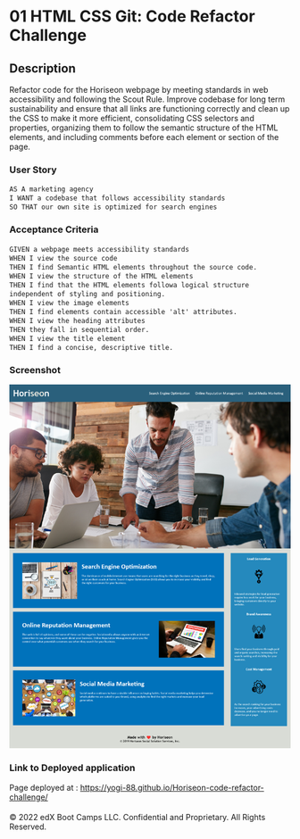 # 01 HTML CSS Git: Code Refactor Challenge

## Description
Refactor code for the Horiseon webpage by meeting standards in web accessibility and following the Scout Rule. Improve codebase for long term sustainability and ensure that all links are functioning correctly and clean up the CSS to make it more efficient, consolidating CSS selectors and properties, organizing them to follow the semantic structure of the HTML elements, and including comments before each element or section of the page.

### User Story

```
AS A marketing agency
I WANT a codebase that follows accessibility standards
SO THAT our own site is optimized for search engines
```

### Acceptance Criteria

```
GIVEN a webpage meets accessibility standards
WHEN I view the source code
THEN I find Semantic HTML elements throughout the source code.
WHEN I view the structure of the HTML elements
THEN I find that the HTML elements followa logical structure independent of styling and positioning.
WHEN I view the image elements
THEN I find elements contain accessible 'alt' attributes.
WHEN I view the heading attributes
THEN they fall in sequential order.
WHEN I view the title element
THEN I find a concise, descriptive title.
```
### Screenshot

![Horiseon webpage](assets/images/Screenshot%202022-11-28%20at%2014-56-46%20Horiseon%20Social%20Solution%20Services%20Inc.png)

### Link to Deployed application
Page deployed at : https://yogi-88.github.io/Horiseon-code-refactor-challenge/

####
© 2022 edX Boot Camps LLC. Confidential and Proprietary. All Rights Reserved.
